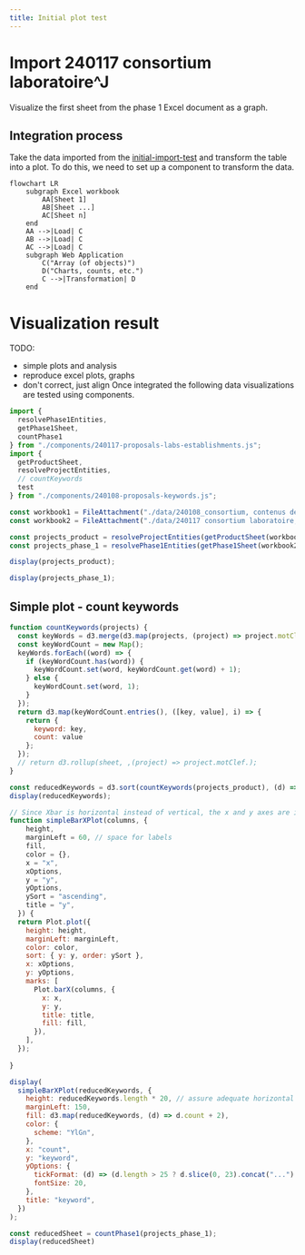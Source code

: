 ```yaml
---
title: Initial plot test
---
```


# Import 240117 consortium laboratoire^J

Visualize the first sheet from the phase 1 Excel document as a graph.

## Integration process

Take the data imported from the [initial-import-test](./initial-import-test) and transform the table into a plot.
To do this, we need to set up a component to transform the data.

```mermaid
flowchart LR
    subgraph Excel workbook
        AA[Sheet 1]
        AB[Sheet ...]
        AC[Sheet n]
    end
    AA -->|Load| C
    AB -->|Load| C
    AC -->|Load| C
    subgraph Web Application
        C("Array (of objects)")
        D("Charts, counts, etc.")
        C -->|Transformation| D
    end
```

# Visualization result

TODO:
- simple plots and analysis
- reproduce excel plots, graphs
- don't correct, just align
Once integrated the following data visualizations are tested using components.

```js
import {
  resolvePhase1Entities,
  getPhase1Sheet,
  countPhase1
} from "./components/240117-proposals-labs-establishments.js";
import {
  getProductSheet,
  resolveProjectEntities,
  // countKeywords
  test
} from "./components/240108-proposals-keywords.js";
```

```js
const workbook1 = FileAttachment("./data/240108_consortium, contenus des propositions CNRS-SHS_GGE_JYT_ANRT.xlsx").xlsx();
const workbook2 = FileAttachment("./data/240117 consortium laboratoire, établissement CNRS-SHS_Stat.xlsx").xlsx();
```

```js
const projects_product = resolveProjectEntities(getProductSheet(workbook1));
const projects_phase_1 = resolvePhase1Entities(getPhase1Sheet(workbook2));
```

```js echo
display(projects_product);
```

```js echo
display(projects_phase_1);
```

## Simple plot - count keywords

```js echo
function countKeywords(projects) {
  const keyWords = d3.merge(d3.map(projects, (project) => project.motClef));
  const keyWordCount = new Map(); 
  keyWords.forEach((word) => {
    if (keyWordCount.has(word)) {
      keyWordCount.set(word, keyWordCount.get(word) + 1);
    } else {
      keyWordCount.set(word, 1);
    }
  });
  return d3.map(keyWordCount.entries(), ([key, value], i) => {
    return {
      keyword: key,
      count: value
    };
  });
  // return d3.rollup(sheet, ,(project) => project.motClef.);
}

const reducedKeywords = d3.sort(countKeywords(projects_product), (d) => d.keyword);
display(reducedKeywords);
```

```js echo
// Since Xbar is horizontal instead of vertical, the x and y axes are inversed
function simpleBarXPlot(columns, {
    height,
    marginLeft = 60, // space for labels
    fill,
    color = {},
    x = "x",
    xOptions,
    y = "y",
    yOptions,
    ySort = "ascending",
    title = "y",
  }) {
  return Plot.plot({
    height: height,
    marginLeft: marginLeft,
    color: color,
    sort: { y: y, order: ySort },
    x: xOptions,
    y: yOptions,
    marks: [
      Plot.barX(columns, {
        x: x,
        y: y,
        title: title,
        fill: fill,
      }),
    ],
  });
  
}

display(
  simpleBarXPlot(reducedKeywords, {
    height: reducedKeywords.length * 20, // assure adequate horizontal space for each line
    marginLeft: 150,
    fill: d3.map(reducedKeywords, (d) => d.count + 2),
    color: {
      scheme: "YlGn",
    },
    x: "count",
    y: "keyword",
    yOptions: {
      tickFormat: (d) => (d.length > 25 ? d.slice(0, 23).concat("...") : d),
      fontSize: 20,
    },
    title: "keyword",
  })
);
```

```js echo
const reducedSheet = countPhase1(projects_phase_1);
display(reducedSheet)
```